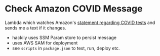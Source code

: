 # Check Amazon COVID Message

Lambda which watches Amazon's [statement regarding COVID tests](https://www.amazon.co.uk/b?node=21103026031) and sends me a text if it changes.

* hackily uses SSM Param store to persist message
* uses AWS SAM for deployment
* see `scripts` in `package.json` to test, run, deploy etc.